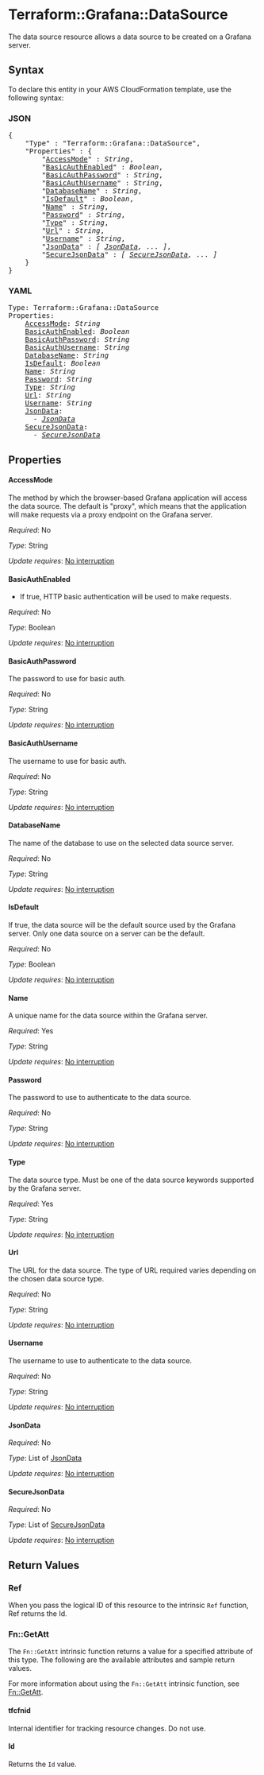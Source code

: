 # Terraform::Grafana::DataSource

The data source resource allows a data source to be created on a Grafana server.

## Syntax

To declare this entity in your AWS CloudFormation template, use the following syntax:

### JSON

<pre>
{
    "Type" : "Terraform::Grafana::DataSource",
    "Properties" : {
        "<a href="#accessmode" title="AccessMode">AccessMode</a>" : <i>String</i>,
        "<a href="#basicauthenabled" title="BasicAuthEnabled">BasicAuthEnabled</a>" : <i>Boolean</i>,
        "<a href="#basicauthpassword" title="BasicAuthPassword">BasicAuthPassword</a>" : <i>String</i>,
        "<a href="#basicauthusername" title="BasicAuthUsername">BasicAuthUsername</a>" : <i>String</i>,
        "<a href="#databasename" title="DatabaseName">DatabaseName</a>" : <i>String</i>,
        "<a href="#isdefault" title="IsDefault">IsDefault</a>" : <i>Boolean</i>,
        "<a href="#name" title="Name">Name</a>" : <i>String</i>,
        "<a href="#password" title="Password">Password</a>" : <i>String</i>,
        "<a href="#type" title="Type">Type</a>" : <i>String</i>,
        "<a href="#url" title="Url">Url</a>" : <i>String</i>,
        "<a href="#username" title="Username">Username</a>" : <i>String</i>,
        "<a href="#jsondata" title="JsonData">JsonData</a>" : <i>[ <a href="jsondata.md">JsonData</a>, ... ]</i>,
        "<a href="#securejsondata" title="SecureJsonData">SecureJsonData</a>" : <i>[ <a href="securejsondata.md">SecureJsonData</a>, ... ]</i>
    }
}
</pre>

### YAML

<pre>
Type: Terraform::Grafana::DataSource
Properties:
    <a href="#accessmode" title="AccessMode">AccessMode</a>: <i>String</i>
    <a href="#basicauthenabled" title="BasicAuthEnabled">BasicAuthEnabled</a>: <i>Boolean</i>
    <a href="#basicauthpassword" title="BasicAuthPassword">BasicAuthPassword</a>: <i>String</i>
    <a href="#basicauthusername" title="BasicAuthUsername">BasicAuthUsername</a>: <i>String</i>
    <a href="#databasename" title="DatabaseName">DatabaseName</a>: <i>String</i>
    <a href="#isdefault" title="IsDefault">IsDefault</a>: <i>Boolean</i>
    <a href="#name" title="Name">Name</a>: <i>String</i>
    <a href="#password" title="Password">Password</a>: <i>String</i>
    <a href="#type" title="Type">Type</a>: <i>String</i>
    <a href="#url" title="Url">Url</a>: <i>String</i>
    <a href="#username" title="Username">Username</a>: <i>String</i>
    <a href="#jsondata" title="JsonData">JsonData</a>: <i>
      - <a href="jsondata.md">JsonData</a></i>
    <a href="#securejsondata" title="SecureJsonData">SecureJsonData</a>: <i>
      - <a href="securejsondata.md">SecureJsonData</a></i>
</pre>

## Properties

#### AccessMode

The method by which the browser-based Grafana
application will access the data source. The default is "proxy", which means
that the application will make requests via a proxy endpoint on the Grafana
server.

_Required_: No

_Type_: String

_Update requires_: [No interruption](https://docs.aws.amazon.com/AWSCloudFormation/latest/UserGuide/using-cfn-updating-stacks-update-behaviors.html#update-no-interrupt)

#### BasicAuthEnabled

- If true, HTTP basic authentication will
be used to make requests.

_Required_: No

_Type_: Boolean

_Update requires_: [No interruption](https://docs.aws.amazon.com/AWSCloudFormation/latest/UserGuide/using-cfn-updating-stacks-update-behaviors.html#update-no-interrupt)

#### BasicAuthPassword

The
password to use for basic auth.

_Required_: No

_Type_: String

_Update requires_: [No interruption](https://docs.aws.amazon.com/AWSCloudFormation/latest/UserGuide/using-cfn-updating-stacks-update-behaviors.html#update-no-interrupt)

#### BasicAuthUsername

The
username to use for basic auth.

_Required_: No

_Type_: String

_Update requires_: [No interruption](https://docs.aws.amazon.com/AWSCloudFormation/latest/UserGuide/using-cfn-updating-stacks-update-behaviors.html#update-no-interrupt)

#### DatabaseName

The name of the
database to use on the selected data source server.

_Required_: No

_Type_: String

_Update requires_: [No interruption](https://docs.aws.amazon.com/AWSCloudFormation/latest/UserGuide/using-cfn-updating-stacks-update-behaviors.html#update-no-interrupt)

#### IsDefault

If true, the data source will be the default
source used by the Grafana server. Only one data source on a server can be
the default.

_Required_: No

_Type_: Boolean

_Update requires_: [No interruption](https://docs.aws.amazon.com/AWSCloudFormation/latest/UserGuide/using-cfn-updating-stacks-update-behaviors.html#update-no-interrupt)

#### Name

A unique name for the data source within the Grafana
server.

_Required_: Yes

_Type_: String

_Update requires_: [No interruption](https://docs.aws.amazon.com/AWSCloudFormation/latest/UserGuide/using-cfn-updating-stacks-update-behaviors.html#update-no-interrupt)

#### Password

The password to use to
authenticate to the data source.

_Required_: No

_Type_: String

_Update requires_: [No interruption](https://docs.aws.amazon.com/AWSCloudFormation/latest/UserGuide/using-cfn-updating-stacks-update-behaviors.html#update-no-interrupt)

#### Type

The data source type. Must be one of the data source
keywords supported by the Grafana server.

_Required_: Yes

_Type_: String

_Update requires_: [No interruption](https://docs.aws.amazon.com/AWSCloudFormation/latest/UserGuide/using-cfn-updating-stacks-update-behaviors.html#update-no-interrupt)

#### Url

The URL for the data source. The type of URL required
varies depending on the chosen data source type.

_Required_: No

_Type_: String

_Update requires_: [No interruption](https://docs.aws.amazon.com/AWSCloudFormation/latest/UserGuide/using-cfn-updating-stacks-update-behaviors.html#update-no-interrupt)

#### Username

The username to use to
authenticate to the data source.

_Required_: No

_Type_: String

_Update requires_: [No interruption](https://docs.aws.amazon.com/AWSCloudFormation/latest/UserGuide/using-cfn-updating-stacks-update-behaviors.html#update-no-interrupt)

#### JsonData

_Required_: No

_Type_: List of <a href="jsondata.md">JsonData</a>

_Update requires_: [No interruption](https://docs.aws.amazon.com/AWSCloudFormation/latest/UserGuide/using-cfn-updating-stacks-update-behaviors.html#update-no-interrupt)

#### SecureJsonData

_Required_: No

_Type_: List of <a href="securejsondata.md">SecureJsonData</a>

_Update requires_: [No interruption](https://docs.aws.amazon.com/AWSCloudFormation/latest/UserGuide/using-cfn-updating-stacks-update-behaviors.html#update-no-interrupt)

## Return Values

### Ref

When you pass the logical ID of this resource to the intrinsic `Ref` function, Ref returns the Id.

### Fn::GetAtt

The `Fn::GetAtt` intrinsic function returns a value for a specified attribute of this type. The following are the available attributes and sample return values.

For more information about using the `Fn::GetAtt` intrinsic function, see [Fn::GetAtt](https://docs.aws.amazon.com/AWSCloudFormation/latest/UserGuide/intrinsic-function-reference-getatt.html).

#### tfcfnid

Internal identifier for tracking resource changes. Do not use.

#### Id

Returns the <code>Id</code> value.

